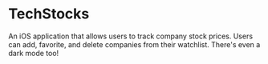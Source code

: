 # TechStocks

An iOS application that allows users to track company stock prices.
Users can add, favorite, and delete companies from their watchlist. There's even a dark mode too!
